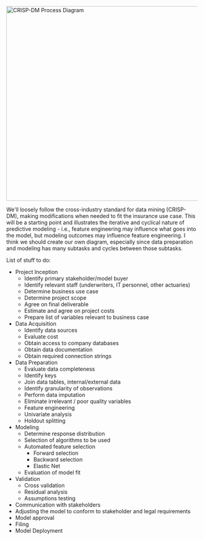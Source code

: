 <a title="Kenneth Jensen [CC BY-SA 3.0 (https://creativecommons.org/licenses/by-sa/3.0)], via Wikimedia Commons" href="https://commons.wikimedia.org/wiki/File:CRISP-DM_Process_Diagram.png"><img width="512" alt="CRISP-DM Process Diagram" src="https://upload.wikimedia.org/wikipedia/commons/thumb/b/b9/CRISP-DM_Process_Diagram.png/512px-CRISP-DM_Process_Diagram.png"></a>

We'll loosely follow the cross-industry standard for data mining (CRISP-DM), making modifications when needed to fit the insurance use case. This will be a starting point and illustrates the iterative and cyclical nature of predictive modeling - i.e., feature engineering may influence what goes into the model, but modeling outcomes may influence feature engineering. I think we should create our own diagram, especially since data preparation and modeling has many subtasks and cycles between those subtasks.

List of stuff to do:

- Project Inception
    * Identify primary stakeholder/model buyer
    * Identify relevant staff (underwriters, IT personnel, other actuaries)
    * Determine business use case
    * Determine project scope
    * Agree on final deliverable
    * Estimate and agree on project costs
    * Prepare list of variables relevant to business case
- Data Acquisition
    * Identify data sources
    * Evaluate cost
    * Obtain access to company databases
    * Obtain data documentation
    * Obtain required connection strings
- Data Preparation
    * Evaluate data completeness
    * Identify keys
    * Join data tables, internal/external data
    * Identify granularity of observations
    * Perform data imputation
    * Eliminate irrelevant / poor quality variables
    * Feature engineering
    * Univariate analysis
    * Holdout splitting
- Modeling
    * Determine response distribution
    * Selection of algorithms to be used
    * Automated feature selection
        * Forward selection
        * Backward selection
        * Elastic Net
    * Evaluation of model fit
- Validation
    * Cross validation
    * Residual analysis
    * Assumptions testing
- Communication with stakeholders
- Adjusting the model to conform to stakeholder and legal requirements
- Model approval
- Filing
- Model Deployment
